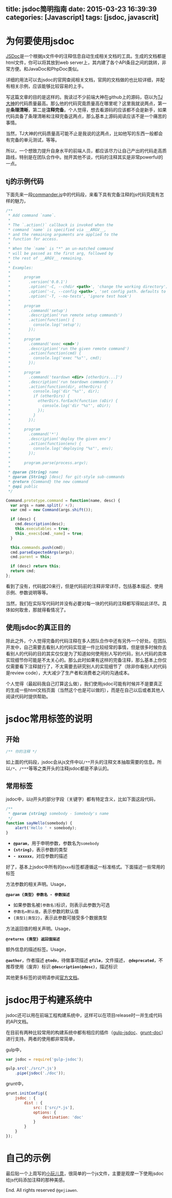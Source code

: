 title: jsdoc简明指南
date: 2015-03-23 16:39:39
categories: [Javascript]
tags: [jsdoc, javascrit]
---

# 为何要使用jsdoc

[JSDoc](http://usejsdoc.org/index.html)是一个根据js文件中的注释信息自动生成相关文档的工具。生成的文档都是html文件，你可以将其放到web server上，其内建了各个API条目之间的跳转，非常方便。和JavaDoc和PhpDoc类似。

详细的用法可以去jsdoc的官网查阅相关文档，官网的文档做的也比较详细，并配有相关示例，应该能够比较容易的上手。

写这篇文章的目的是这样的。我读过不少前端大神在github上的源码，窃以为[TJ大神](https://github.com/tj)的代码质量最高。那么他的代码究竟质量高在哪里呢？这里我就说两点，第一是**条理清晰**，第二是**注释完备**。个人觉得，想去看源码的应该都不会是新手，如果代码具备了条理清晰和注释完备这两点，那么基本上源码阅读应该不是一个痛苦的事情。

当然，TJ大神的代码质量高可能不止是我说的这两点，比如他写的东西一般都会有完备的单元测试，等等。

所以，一个想致力提升自身水平的前端人员，都应该尽力让自己产出的代码走高质路线，特别是在团队合作中。抛开其他不谈，代码的注释其实是非常powerful的一点。

## tj的示例代码

下面先来一段[commander.js](https://github.com/tj/commander.js)中的代码段，来看下具有完备注释的js代码究竟有怎样的魅力，

```javascript
/**
 * Add command `name`.
 *
 * The `.action()` callback is invoked when the
 * command `name` is specified via __ARGV__,
 * and the remaining arguments are applied to the
 * function for access.
 *
 * When the `name` is "*" an un-matched command
 * will be passed as the first arg, followed by
 * the rest of __ARGV__ remaining.
 *
 * Examples:
 *
 *      program
 *        .version('0.0.1')
 *        .option('-C, --chdir <path>', 'change the working directory')
 *        .option('-c, --config <path>', 'set config path. defaults to ./deploy.conf')
 *        .option('-T, --no-tests', 'ignore test hook')
 *
 *      program
 *        .command('setup')
 *        .description('run remote setup commands')
 *        .action(function() {
 *          console.log('setup');
 *        });
 *
 *      program
 *        .command('exec <cmd>')
 *        .description('run the given remote command')
 *        .action(function(cmd) {
 *          console.log('exec "%s"', cmd);
 *        });
 *
 *      program
 *        .command('teardown <dir> [otherDirs...]')
 *        .description('run teardown commands')
 *        .action(function(dir, otherDirs) {
 *          console.log('dir "%s"', dir);
 *          if (otherDirs) {
 *            otherDirs.forEach(function (oDir) {
 *              console.log('dir "%s"', oDir);
 *            });
 *          }
 *        });
 *
 *      program
 *        .command('*')
 *        .description('deploy the given env')
 *        .action(function(env) {
 *          console.log('deploying "%s"', env);
 *        });
 *
 *      program.parse(process.argv);
 *
 * @param {String} name
 * @param {String} [desc] for git-style sub-commands
 * @return {Command} the new command
 * @api public
 */

Command.prototype.command = function(name, desc) {
  var args = name.split(/ +/);
  var cmd = new Command(args.shift());

  if (desc) {
    cmd.description(desc);
    this.executables = true;
    this._execs[cmd._name] = true;
  }

  this.commands.push(cmd);
  cmd.parseExpectedArgs(args);
  cmd.parent = this;

  if (desc) return this;
  return cmd;
};
```

看到了没有，代码就20来行，但是代码前的注释非常详尽，包括基本描述、使用示例、参数说明等等。

当然，我们在实际写代码时并没有必要对每一块的代码的注释都写得如此详尽。具体如何取舍，那就得看情况了。

## 使用jsdoc的真正目的

除此之外，个人觉得完备的代码注释在多人团队合作中还有另外一个好处。在团队开发中，自己需要去看别人的代码实现是一件比较经常的事情，但是很多时候你去看别人的代码的目的其实仅仅是为了知道如何使用别人写的代码，别人代码的具体实现细节你可能是不太关心的。那么此时如果有这样的完备注释，那么基本上你仅仅需要看下注释就行了，不太需要去研究别人的实现细节了（除非你看别人的代码是review code），大大减少了生产者和消费者之间的沟通成本。

个人觉得（最起码我自己打算这么做），我们使用jsdoc可能有时候并不是要真正的生成一些html文档页面（当然这个也是可以做的），而是在自己以后或者其他人阅读代码时提供帮助。


# jsdoc常用标签的说明

## 开始

```javascript
/** 你的注释 */
```

如上面的代码段，jsdoc会从js文件中以`/**`开头的注释文本抽取需要的信息。所以`/*`、`/***`等等之类开头的注释jsdoc都是不承认的。

## 常用标签

jsdoc中，以`@`开头的部分字段（关键字）都有特定含义，比如下面这段代码，

```javascript
/**
 * @param {string} somebody - Somebody's name
 */
function sayHello(somebody) {
    alert('Hello ' + somebody);
}
```

- **`@param`**，用于申明参数，参数名为`somebody`
- **`{string}`**，表示参数的类型
- **`- xxxxxx`**，对应参数的描述

好了，基本上jsdoc中所有的`@xxx`标签都遵循这一标准格式。下面描述一些常用的标签

方法参数的相关声明。Usage，

**`@param {类型} 参数名 - 参数描述`**

- 如果参数名被`[参数名]`标识，则表示此参数为可选
- `参数名=默认值`，表示参数的默认值
- `{类型1|类型2}`，表示此参数可接受多个数据类型

方法返回值的相关声明。Usage，

**`@returns {类型} 返回值描述`**

额外信息的描述标签。Usage，

**`@author`**，作者描述
**`@todo`**，待做事项描述
**`@file`**，文件描述，
**`@deprecated`**，不推荐使用（废弃）标识
**`@description(@desc)`**，描述标识

其他更多标签的说明请参阅[官方文档](http://usejsdoc.org/index.html)。

# jsdoc用于构建系统中

jsdoc还可以用在前端工程构建系统中，这样可以在项目release时一并生成代码的API文档。

在目前有两种比较常用的构建系统中都有相应的插件（[gulp-jsdoc](https://www.npmjs.com/package/gulp-jsdoc)、[grunt-doc](https://www.npmjs.com/package/grunt-jsdoc)）进行支持。两者的使用都非常简单，

gulp中，

```javascript
var jsdoc = require('gulp-jsdoc');

gulp.src('./src/*.js')
    .pipe(jsdoc('./doc'));
```

grunt中，

```javascript
grunt.initConfig({
    jsdoc : {
        dist : {
            src: ['src/*.js'],
            options: {
                destination: 'doc'
            }
        }
    }
});
```

# 自己的示例

最后贴一个上周写的[小玩儿意](https://github.com/gejiawen/bullhead/blob/master/index.js)，很简单的一个js文件，主要是观摩一下使用jsdoc给js代码添加注释的那种美感。



End. All rights reserved `@gejiawen`.
